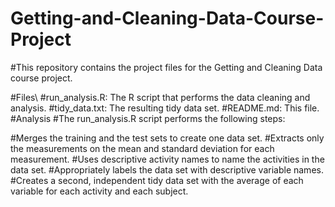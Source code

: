 # Getting-and-Cleaning-Data-Course-Project
#This repository contains the project files for the Getting and Cleaning Data course project.

#Files\\
#run_analysis.R: The R script that performs the data cleaning and analysis.
#tidy_data.txt: The resulting tidy data set.
#README.md: This file.
#Analysis
#The run_analysis.R script performs the following steps:

#Merges the training and the test sets to create one data set.
#Extracts only the measurements on the mean and standard deviation for each measurement.
#Uses descriptive activity names to name the activities in the data set.
#Appropriately labels the data set with descriptive variable names.
#Creates a second, independent tidy data set with the average of each variable for each activity and each subject.
